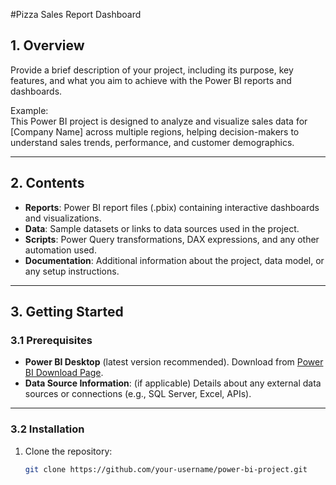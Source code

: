 #Pizza Sales Report Dashboard

## 1. Overview
Provide a brief description of your project, including its purpose, key features, and what you aim to achieve with the Power BI reports and dashboards.

Example:  
This Power BI project is designed to analyze and visualize sales data for [Company Name] across multiple regions, helping decision-makers to understand sales trends, performance, and customer demographics.

---

## 2. Contents
- **Reports**: Power BI report files (.pbix) containing interactive dashboards and visualizations.
- **Data**: Sample datasets or links to data sources used in the project.
- **Scripts**: Power Query transformations, DAX expressions, and any other automation used.
- **Documentation**: Additional information about the project, data model, or any setup instructions.

---

## 3. Getting Started

### 3.1 Prerequisites
- **Power BI Desktop** (latest version recommended). Download from [Power BI Download Page](https://powerbi.microsoft.com/desktop/).
- **Data Source Information**: (if applicable) Details about any external data sources or connections (e.g., SQL Server, Excel, APIs).
  
---

### 3.2 Installation

1. Clone the repository:
   ```bash
   git clone https://github.com/your-username/power-bi-project.git

